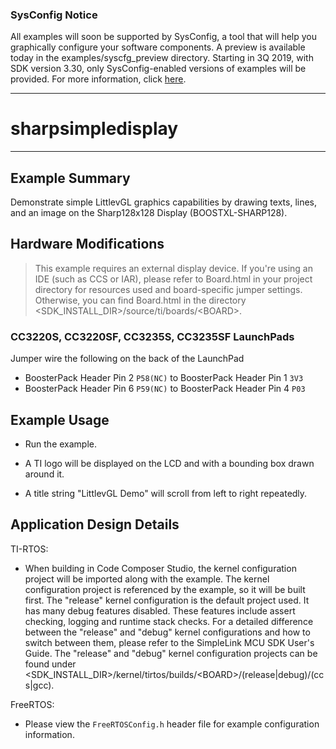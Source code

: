### SysConfig Notice

All examples will soon be supported by SysConfig, a tool that will help you graphically configure your software components. A preview is available today in the examples/syscfg_preview directory. Starting in 3Q 2019, with SDK version 3.30, only SysConfig-enabled versions of examples will be provided. For more information, click [here](http://www.ti.com/sysconfignotice).

---
# sharpsimpledisplay

---

## Example Summary

Demonstrate simple LittlevGL graphics capabilities by drawing texts, lines, and an image on the Sharp128x128 Display (BOOSTXL-SHARP128).

## Hardware Modifications

> This example requires an external display device.  If you're using an IDE
(such as CCS or IAR), please refer to Board.html in
your project directory for resources used and board-specific jumper settings.
Otherwise, you can find Board.html in the directory
&lt;SDK_INSTALL_DIR&gt;/source/ti/boards/&lt;BOARD&gt;.

### CC3220S, CC3220SF, CC3235S, CC3235SF LaunchPads

Jumper wire the following on the back of the LaunchPad

* BoosterPack Header Pin 2 `P58(NC)` to BoosterPack Header Pin 1 `3V3`
* BoosterPack Header Pin 6 `P59(NC)` to BoosterPack Header Pin 4 `P03`

## Example Usage

* Run the example.

* A TI logo will be displayed on the LCD and with a bounding box drawn around it.

* A title string "LittlevGL Demo" will scroll from left to right repeatedly.

## Application Design Details

TI-RTOS:

* When building in Code Composer Studio, the kernel configuration project will
be imported along with the example. The kernel configuration project is
referenced by the example, so it will be built first. The "release" kernel
configuration is the default project used. It has many debug features disabled.
These features include assert checking, logging and runtime stack checks. For a
detailed difference between the "release" and "debug" kernel configurations and
how to switch between them, please refer to the SimpleLink MCU SDK User's
Guide. The "release" and "debug" kernel configuration projects can be found
under &lt;SDK_INSTALL_DIR&gt;/kernel/tirtos/builds/&lt;BOARD&gt;/(release|debug)/(ccs|gcc).

FreeRTOS:

* Please view the `FreeRTOSConfig.h` header file for example configuration
information.

